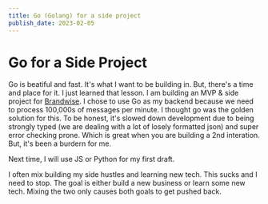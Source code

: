 ```yaml
---
title: Go (Golang) for a side project
publish_date: 2023-02-05
---
```


# Go for a Side Project

Go is beatiful and fast. It's what I want to be building in. But, there's a time and place for it. I just learned that lesson. I am building an MVP & side project for [Brandwise](https://brandwise.ai). I chose to use Go as my backend because we need to process 100,000s of messages per minute. I thought go was the golden solution for this. To be honest, it's slowed down development due to being strongly typed (we are dealing with a lot of losely formatted json) and super error checking prone. Which is great when you are building a 2nd interation. But, it's been a burdern for me.

Next time, I will use JS or Python for my first draft.

I often mix building my side hustles and learning new tech. This sucks and I need to stop. The goal is either build a new business or learn some new tech. Mixing the two only causes both goals to get pushed back.
